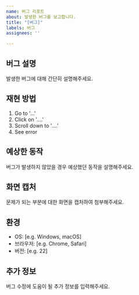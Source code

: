 ```yaml
---
name: 버그 리포트
about: 발생한 버그를 보고합니다.
title: "[버그]"
labels: 버그
assignees: ''

---
```


## 버그 설명
발생한 버그에 대해 간단히 설명해주세요.

## 재현 방법
1. Go to '...'
2. Click on '....'
3. Scroll down to '....'
4. See error

## 예상한 동작
버그가 발생하지 않았을 경우 예상했던 동작을 설명해주세요.

## 화면 캡처
문제가 되는 부분에 대한 화면을 캡처하여 첨부해주세요.

## 환경
- OS: [e.g. Windows, macOS]
- 브라우저: [e.g. Chrome, Safari]
- 버전: [e.g. 22]

## 추가 정보
버그 수정에 도움이 될 추가 정보를 입력해주세요.

